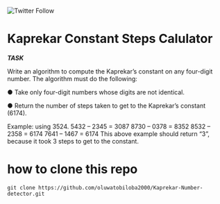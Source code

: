 ![Twitter Follow](https://img.shields.io/twitter/follow/Anani_oluwatobi?label=follow%20me&style=social)

# Kaprekar Constant Steps Calulator

***TASK***

Write an algorithm to compute the Kaprekar’s constant on any four-digit number. The
algorithm must do the following:

● Take only four-digit numbers whose digits are not identical.

● Return the number of steps taken to get to the Kaprekar’s constant (6174).

Example: using 3524.
5432 – 2345 = 3087
8730 – 0378 = 8352
8532 – 2358 = 6174
7641 – 1467 = 6174
This above example should return “3”, because it took 3 steps to get to the constant.

# how to clone this repo
 `git clone https://github.com/oluwatobiloba2000/Kaprekar-Number-detector.git`

